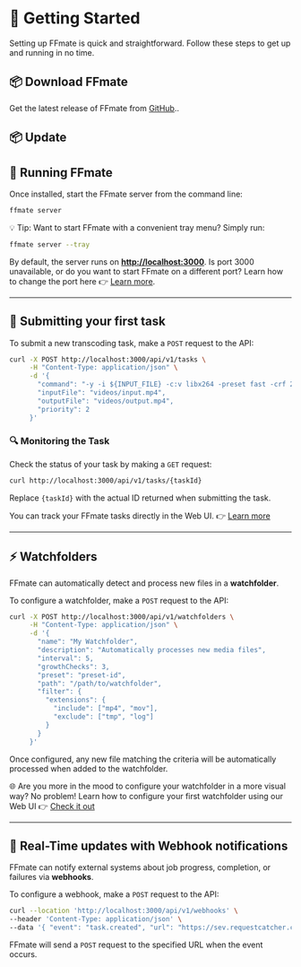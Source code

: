 # 🚀 Getting Started

Setting up FFmate is quick and straightforward. Follow these steps to get up and running in no time.

## 📦 Download FFmate

Get the latest release of FFmate from [GitHub](https://github.com/welovemedia/ffmate/releases)..

## 📦 Update

## 🏁 Running FFmate

Once installed, start the FFmate server from the command line:

```sh
ffmate server
```

💡 Tip: Want to start FFmate with a convenient tray menu? Simply run:

```sh
ffmate server --tray
```



By default, the server runs on **[http://localhost:3000](http://localhost:3000)**. Is port 3000 unavailable, or do you want to start FFmate on a different port? Learn how to change the port here 👉 [Learn more](#port-configuration).

---

## 🎯 Submitting your first task

To submit a new transcoding task, make a `POST` request to the API:

```sh
curl -X POST http://localhost:3000/api/v1/tasks \
     -H "Content-Type: application/json" \
     -d '{
       "command": "-y -i ${INPUT_FILE} -c:v libx264 -preset fast -crf 23 ${OUTPUT_FILE}",
       "inputFile": "videos/input.mp4",
       "outputFile": "videos/output.mp4",
       "priority": 2
     }'
```


### 🔍 Monitoring the Task

Check the status of your task by making a `GET` request:

```sh
curl http://localhost:3000/api/v1/tasks/{taskId}
```

Replace `{taskId}` with the actual ID returned when submitting the task.



You can  track your FFmate tasks directly in the Web UI. 👉 [Learn more](#web-ui-monitoring)

---

## ⚡ Watchfolders

FFmate can automatically detect and process new files in a **watchfolder**.

To configure a watchfolder, make a `POST` request to the API:

```sh
curl -X POST http://localhost:3000/api/v1/watchfolders \
     -H "Content-Type: application/json" \
     -d '{
       "name": "My Watchfolder",
       "description": "Automatically processes new media files",
       "interval": 5,
       "growthChecks": 3,
       "preset": "preset-id",
       "path": "/path/to/watchfolder",
       "filter": {
         "extensions": {
           "include": ["mp4", "mov"],
           "exclude": ["tmp", "log"]
         }
       }
     }'
```


Once configured, any new file matching the criteria will be automatically processed when added to the watchfolder.

🌐 Are you more in the mood to configure your watchfolder in a more visual way? No problem! Learn how to configure your first watchfolder using our Web UI 👉 [Check it out](#web-ui) 

---

## 🔗 Real-Time updates with Webhook notifications

FFmate can notify external systems about job progress, completion, or failures via **webhooks**.

To configure a webhook, make a `POST` request to the API:

```sh
curl --location 'http://localhost:3000/api/v1/webhooks' \
--header 'Content-Type: application/json' \
--data '{ "event": "task.created", "url": "https://sev.requestcatcher.com/ffmate/webhook.create" }'
```

FFmate will send a `POST` request to the specified URL when the  event occurs.